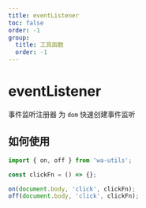 ```yaml
---
title: eventListener
toc: false
order: -1
group:
  title: 工具函数
  order: -1
---
```


# eventListener

事件监听注册器
为 `dom` 快速创建事件监听

## 如何使用

```typescript
import { on, off } from 'wa-utils';

const clickFn = () => {};

on(document.body, 'click', clickFn);
off(document.body, 'click', clickFn);
```

<code src="./demo/index.tsx"></code>
